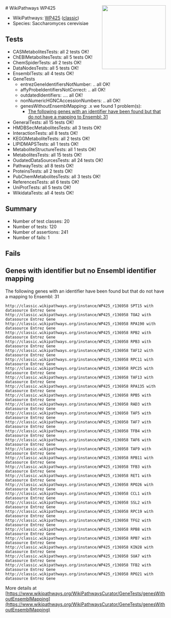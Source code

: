 <img style="float: right; width: 200px" src="https://upload.wikimedia.org/wikipedia/commons/thumb/8/83/Wplogo_with_text_500.png/640px-Wplogo_with_text_500.png" />
# WikiPathways WP425

* WikiPathways: [WP425](https://wikipathways.org/pathways/WP425) ([classic](https://classic.wikipathways.org/instance/WP425))
* Species: Saccharomyces cerevisiae
## Tests
* CASMetabolitesTests: all 2 tests OK!
* ChEBIMetabolitesTests: all 5 tests OK!
* ChemSpiderTests: all 2 tests OK!
* DataNodesTests: all 5 tests OK!
* EnsemblTests: all 4 tests OK!
* GeneTests
    * entrezGeneIdentifiersNotNumber: .. all OK!
    * affyProbeIdentifiersNotCorrect: .. all OK!
    * outdatedIdentifiers: .... all OK!
    * nonNumericHGNCAccessionNumbers: .. all OK!
    * genesWithoutEnsemblMapping: .x we found 1 problem(s):
        * [The following genes with an identifier have been found but that do not have a mapping to Ensembl: 31](#c4e5434c)
* GeneralTests: all 15 tests OK!
* HMDBSecMetabolitesTests: all 3 tests OK!
* InteractionTests: all 8 tests OK!
* KEGGMetaboliteTests: all 2 tests OK!
* LIPIDMAPSTests: all 1 tests OK!
* MetaboliteStructureTests: all 1 tests OK!
* MetabolitesTests: all 15 tests OK!
* OudatedDataSourcesTests: all 24 tests OK!
* PathwayTests: all 8 tests OK!
* ProteinsTests: all 2 tests OK!
* PubChemMetabolitesTests: all 3 tests OK!
* ReferencesTests: all 6 tests OK!
* UniProtTests: all 5 tests OK!
* WikidataTests: all 4 tests OK!


## Summary

* Number of test classes: 20
* Number of tests: 120
* Number of assertions: 241
* Number of fails: 1

## Fails

<a name="c4e5434c" />

## Genes with identifier but no Ensembl identifier mapping

The following genes with an identifier have been found but that do not have a mapping to Ensembl: 31
```
http://classic.wikipathways.org/instance/WP425_r136958 SPT15 with datasource Entrez Gene
http://classic.wikipathways.org/instance/WP425_r136958 TOA2 with datasource Entrez Gene
http://classic.wikipathways.org/instance/WP425_r136958 RPA190 with datasource Entrez Gene
http://classic.wikipathways.org/instance/WP425_r136958 RPB2 with datasource Entrez Gene
http://classic.wikipathways.org/instance/WP425_r136958 RPB3 with datasource Entrez Gene
http://classic.wikipathways.org/instance/WP425_r136958 TAF12 with datasource Entrez Gene
http://classic.wikipathways.org/instance/WP425_r136958 RPC11 with datasource Entrez Gene
http://classic.wikipathways.org/instance/WP425_r136958 RPC25 with datasource Entrez Gene
http://classic.wikipathways.org/instance/WP425_r136958 TAF13 with datasource Entrez Gene
http://classic.wikipathways.org/instance/WP425_r136958 RPA135 with datasource Entrez Gene
http://classic.wikipathways.org/instance/WP425_r136958 RPB5 with datasource Entrez Gene
http://classic.wikipathways.org/instance/WP425_r136958 RAD3 with datasource Entrez Gene
http://classic.wikipathways.org/instance/WP425_r136958 TAF5 with datasource Entrez Gene
http://classic.wikipathways.org/instance/WP425_r136958 TAF7 with datasource Entrez Gene
http://classic.wikipathways.org/instance/WP425_r136958 TFB4 with datasource Entrez Gene
http://classic.wikipathways.org/instance/WP425_r136958 TAF6 with datasource Entrez Gene
http://classic.wikipathways.org/instance/WP425_r136958 TAF9 with datasource Entrez Gene
http://classic.wikipathways.org/instance/WP425_r136958 RPB11 with datasource Entrez Gene
http://classic.wikipathways.org/instance/WP425_r136958 TFB3 with datasource Entrez Gene
http://classic.wikipathways.org/instance/WP425_r136958 RET1 with datasource Entrez Gene
http://classic.wikipathways.org/instance/WP425_r136958 RPO26 with datasource Entrez Gene
http://classic.wikipathways.org/instance/WP425_r136958 CCL1 with datasource Entrez Gene
http://classic.wikipathways.org/instance/WP425_r136958 SSL2 with datasource Entrez Gene
http://classic.wikipathways.org/instance/WP425_r136958 RPC19 with datasource Entrez Gene
http://classic.wikipathways.org/instance/WP425_r136958 TFG2 with datasource Entrez Gene
http://classic.wikipathways.org/instance/WP425_r136958 RPB8 with datasource Entrez Gene
http://classic.wikipathways.org/instance/WP425_r136958 RPB7 with datasource Entrez Gene
http://classic.wikipathways.org/instance/WP425_r136958 KIN28 with datasource Entrez Gene
http://classic.wikipathways.org/instance/WP425_r136958 SUA7 with datasource Entrez Gene
http://classic.wikipathways.org/instance/WP425_r136958 TFB2 with datasource Entrez Gene
http://classic.wikipathways.org/instance/WP425_r136958 RPO21 with datasource Entrez Gene
```

More details at [https://www.wikipathways.org/WikiPathwaysCurator/GeneTests/genesWithoutEnsemblMapping](https://www.wikipathways.org/WikiPathwaysCurator/GeneTests/genesWithoutEnsemblMapping)

